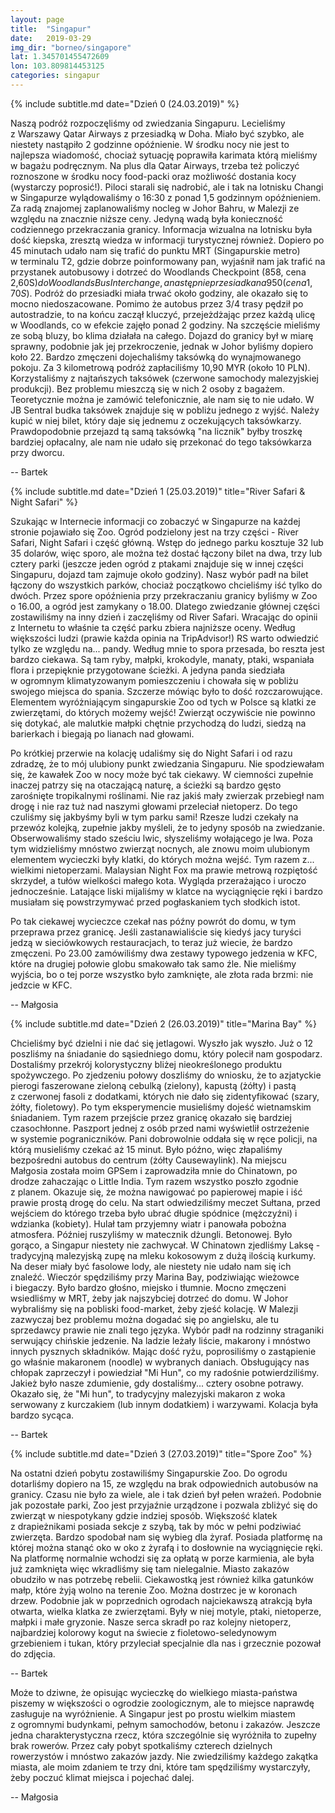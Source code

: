 ```yaml
---
layout: page
title:  "Singapur"
date:   2019-03-29
img_dir: "borneo/singapore"
lat: 1.345701455472609
lon: 103.809814453125
categories: singapur
---
```


{% include subtitle.md date="Dzień 0 (24.03.2019)" %}

Naszą podróż rozpoczęliśmy od zwiedzania Singapuru.
Lecieliśmy z&nbsp;Warszawy Qatar Airways z&nbsp;przesiadką w&nbsp;Doha.
Miało być szybko, ale niestety nastąpiło 2 godzinne opóźnienie.
W środku nocy nie jest to najlepsza wiadomość, chociaż sytuację poprawiła karimata
którą mieliśmy w&nbsp;bagażu podręcznym.
Na plus dla Qatar Airways, trzeba też policzyć roznoszone w&nbsp;środku nocy food-packi
oraz możliwość dostania kocy (wystarczy poprosić!).
Piloci starali się nadrobić, ale i&nbsp;tak na lotnisku Changi w&nbsp;Singapurze wylądowaliśmy
o 16:30 z&nbsp;ponad 1,5 godzinnym opóźnieniem.
Za radą znajomej zaplanowaliśmy nocleg w&nbsp;Johor Bahru, w&nbsp;Malezji ze względu na znacznie niższe ceny.
Jedyną wadą była konieczność codziennego przekraczania granicy.
Informacja wizualna na lotnisku była dość kiepska, zresztą wiedza w&nbsp;informacji
turystycznej również. Dopiero po 45 minutach udało nam się trafić do punktu
MRT (Singapurskie metro) w&nbsp;terminalu T2, gdzie dobrze poinformowany pan, wyjaśnił nam jak trafić na przystanek
autobusowy i&nbsp;dotrzeć do Woodlands Checkpoint (858, cena 2,60S$) do Woodlands Bus Interchange, a
następnie przesiadka na 950 (cena 1,70S$). Podróż do przesiadki miała trwać około godziny, ale okazało
się to mocno niedoszacowane. Pomimo że autobus przez 3/4 trasy pędził po autostradzie,
to na końcu zaczął kluczyć, przejeżdżając przez każdą ulicę w&nbsp;Woodlands, co w&nbsp;efekcie zajęło ponad 2 godziny.
Na szczęście mieliśmy ze sobą bluzy, bo klima działała na całego.
Dojazd do granicy był w&nbsp;miarę sprawny, podobnie jak jej przekroczenie, jednak w&nbsp;Johor byliśmy dopiero koło 22.
Bardzo zmęczeni dojechaliśmy taksówką do wynajmowanego pokoju.
Za 3 kilometrową podróż zapłaciliśmy 10,90 MYR (około 10 PLN).
Korzystaliśmy z&nbsp;najtańszych taksówek (czerwone samochody malezyjskiej produkcji).
Bez problemu mieszczą się w&nbsp;nich 2 osoby z&nbsp;bagażem. Teoretycznie można je zamówić telefonicznie,
ale nam się to nie udało. W JB Sentral budka taksówek znajduje się w&nbsp;pobliżu jednego z&nbsp;wyjść.
Należy kupić w&nbsp;niej bilet, który daje się jednemu z&nbsp;oczekujących taksówkarzy.
Prawdopodobnie przejazd tą samą taksówką "na licznik" byłby troszkę bardziej opłacalny, ale nam nie udało się
przekonać do tego taksówkarza przy dworcu.

-- Bartek


{% include subtitle.md date="Dzień 1 (25.03.2019)" title="River Safari & Night Safari" %}

Szukając w&nbsp;Internecie informacji co zobaczyć w&nbsp;Singapurze na każdej stronie pojawiało się Zoo.
Ogród podzielony jest na trzy części - River Safari, Night Safari i&nbsp;część główną. Wstęp do jednego parku kosztuje 32 lub 35 dolarów, więc sporo, ale można też dostać łączony bilet na dwa, trzy lub cztery parki (jeszcze jeden ogród z&nbsp;ptakami znajduje się w&nbsp;innej części Singapuru, dojazd tam zajmuje około godziny). Nasz wybór padł na bilet łączony do wszystkich parków, chociaż początkowo chcieliśmy iść tylko do dwóch. Przez spore opóźnienia przy przekraczaniu granicy byliśmy w&nbsp;Zoo o&nbsp;16.00, a&nbsp;ogród jest zamykany o&nbsp;18.00. Dlatego zwiedzanie głównej części zostawiliśmy na inny dzień i&nbsp;zaczęliśmy od River Safari. Wracając do opinii z&nbsp;Internetu to właśnie ta część parku zbiera najniższe oceny. Według większości ludzi (prawie każda opinia na TripAdvisor!) RS warto odwiedzić tylko ze względu na... pandy. Według mnie to spora przesada, bo reszta jest bardzo ciekawa. Są tam ryby, małpki, krokodyle, manaty, ptaki, wspaniała flora i&nbsp;przepięknie przygotowane ścieżki. A jedyna panda siedziała w&nbsp;ogromnym klimatyzowanym pomieszczeniu i&nbsp;chowała się w&nbsp;pobliżu swojego miejsca do spania. Szczerze mówiąc było to dość rozczarowujące. Elementem wyróżniającym singapurskie Zoo od tych w&nbsp;Polsce są klatki ze zwierzętami, do których możemy wejść! Zwierząt oczywiście nie powinno się dotykać, ale malutkie małpki chętnie przychodzą do ludzi, siedzą na barierkach i&nbsp;biegają po lianach nad głowami.

Po krótkiej przerwie na kolację udaliśmy się do Night Safari i&nbsp;od razu zdradzę, że to mój ulubiony punkt zwiedzania Singapuru. Nie spodziewałam się, że kawałek Zoo w&nbsp;nocy może być tak ciekawy. W ciemności zupełnie inaczej patrzy się na otaczającą naturę, a&nbsp;ścieżki są bardzo gęsto zarośnięte tropikalnymi roślinami. Nie raz jakiś mały zwierzak przebiegł nam drogę i&nbsp;nie raz tuż nad naszymi głowami przeleciał nietoperz. Do tego czuliśmy się jakbyśmy byli w&nbsp;tym parku sami! Rzesze ludzi czekały na przewóz kolejką, zupełnie jakby myśleli, że to jedyny sposób na zwiedzanie. Obserwowaliśmy stado sześciu lwic, słyszeliśmy wołającego je lwa. Poza tym widzieliśmy mnóstwo zwierząt nocnych, ale znowu moim ulubionym elementem wycieczki były klatki, do których można wejść. Tym razem z... wielkimi nietoperzami. Malaysian Night Fox ma prawie metrową rozpiętość skrzydeł, a&nbsp;tułów wielkości małego kota. Wygląda przerażająco i&nbsp;uroczo jednocześnie. Latające liski mijaliśmy w&nbsp;klatce na wyciągnięcie ręki i&nbsp;bardzo musiałam się powstrzymywać przed pogłaskaniem tych słodkich istot.

Po tak ciekawej wycieczce czekał nas późny powrót do domu, w&nbsp;tym przeprawa przez granicę. Jeśli zastanawialiście się kiedyś jacy turyści jedzą w&nbsp;sieciówkowych restauracjach, to teraz już wiecie, że bardzo zmęczeni. Po 23.00 zamówiliśmy dwa zestawy typowego jedzenia w&nbsp;KFC, które na drugiej połowie globu smakowało tak samo źle. Nie mieliśmy wyjścia, bo o&nbsp;tej porze wszystko było zamknięte, ale złota rada brzmi: nie jedzcie w&nbsp;KFC.
 
-- Małgosia


{% include subtitle.md date="Dzień 2 (26.03.2019)" title="Marina Bay" %}

Chcieliśmy być dzielni i&nbsp;nie dać się jetlagowi. Wyszło jak wyszło.
Już o&nbsp;12 poszliśmy na śniadanie do sąsiedniego domu, który polecił nam gospodarz.
Dostaliśmy przekrój kolorystyczny bliżej nieokreślonego produktu spożywczego.
Po zjedzeniu połowy doszliśmy do wniosku, że to azjatyckie pierogi faszerowane zieloną cebulką (zielony), kapustą (żółty) i&nbsp;pastą z&nbsp;czerwonej fasoli z&nbsp;dodatkami, których nie dało się zidentyfikować (szary, żółty, fioletowy).
Po tym eksperymencie musieliśmy dojeść wietnamskim śniadaniem.
Tym razem przejście przez granicę okazało się bardziej czasochłonne.
Paszport jednej z&nbsp;osób przed nami wyświetlił ostrzeżenie w&nbsp;systemie pograniczników.
Pani dobrowolnie oddała się w&nbsp;ręce policji, na którą musieliśmy czekać aż 15 minut.
Było późno, więc złapaliśmy bezpośredni autobus do centrum (żółty Causewaylink).
Na miejscu Małgosia została moim GPSem i&nbsp;zaprowadziła mnie do Chinatown, po drodze
zahaczając o&nbsp;Little India. Tym razem wszystko poszło zgodnie z&nbsp;planem. Okazuje się, że można nawigować
po papierowej mapie i&nbsp;iść prawie prostą drogę do celu.
Na start odwiedziliśmy meczet Sułtana, przed wejściem do którego trzeba było ubrać długie spódnice (mężczyźni) i
wdzianka (kobiety). Hulał tam przyjemny wiatr i&nbsp;panowała pobożna atmosfera.
Później ruszyliśmy w&nbsp;matecznik dżungli. Betonowej.
Było gorąco, a&nbsp;Singapur niestety nie zachwycał.
W Chinatown zjedliśmy Laksę - tradycyjną malezyjską zupę na mleku kokosowym z&nbsp;dużą ilością kurkumy.
Na deser miały być fasolowe lody, ale niestety nie udało nam się ich znaleźć.
Wieczór spędziliśmy przy Marina Bay, podziwiając wieżowce i&nbsp;biegaczy.
Było bardzo głośno, miejsko i&nbsp;tłumnie.
Mocno zmęczeni wsiedliśmy w&nbsp;MRT, żeby jak najszybciej dotrzeć do domu.
W Johor wybraliśmy się na pobliski food-market, żeby zjeść kolację.
W Malezji zazwyczaj bez problemu można dogadać się po angielsku, ale tu sprzedawcy prawie nie znali tego języka.
Wybór padł na rodzinny straganiki serwujący chińskie jedzenie.
Na ladzie leżały liście, makarony i&nbsp;mnóstwo innych pysznych składników.
Mając dość ryżu, poprosiliśmy o&nbsp;zastąpienie go właśnie makaronem (noodle) w&nbsp;wybranych daniach.
Obsługujący nas chłopak zaprzeczył i&nbsp;powiedział "Mi Hun", co my radośnie potwierdziliśmy.
Jakież było nasze zdumienie, gdy dostaliśmy... cztery osobne potrawy.
Okazało się, że "Mi hun", to tradycyjny malezyjski makaron z&nbsp;woka serwowany z&nbsp;kurczakiem (lub innym dodatkiem) i&nbsp;warzywami.
Kolacja była bardzo sycąca.

-- Bartek


{% include subtitle.md date="Dzień 3 (27.03.2019)" title="Spore Zoo" %}

Na ostatni dzień pobytu zostawiliśmy Singapurskie Zoo.
Do ogrodu dotarliśmy dopiero na 15, ze względu na brak odpowiednich autobusów na granicy.
Czasu nie było za wiele, ale i&nbsp;tak dzień był pełen wrażeń.
Podobnie jak pozostałe parki, Zoo jest przyjaźnie urządzone i&nbsp;pozwala zbliżyć się do zwierząt w&nbsp;niespotykany gdzie
indziej sposób.
Większość klatek z&nbsp;drapieżnikami posiada sekcje z&nbsp;szybą, tak by móc w&nbsp;pełni podziwiać zwierzęta.
Bardzo spodobał nam się wybieg dla żyraf. Posiada platformę na której można stanąć oko w&nbsp;oko z&nbsp;żyrafą i&nbsp;to dosłownie na
wyciągnięcie ręki. Na platformę normalnie wchodzi się za opłatą w&nbsp;porze karmienia, ale była już zamknięta więc
wkradliśmy się tam nielegalnie. Miasto zakazów obudziło w&nbsp;nas potrzebę rebelii.
Ciekawostką jest również kilka gatunków małp, które żyją wolno na terenie Zoo.
Można dostrzec je w&nbsp;koronach drzew.
Podobnie jak w&nbsp;poprzednich ogrodach najciekawszą atrakcją była otwarta, wielka klatka ze zwierzętami. Były w&nbsp;niej motyle, ptaki, nietoperze, małpki i&nbsp;małe gryzonie. Nasze serca skradł po raz kolejny nietoperz, najbardziej kolorowy kogut na świecie z&nbsp;fioletowo-seledynowym grzebieniem i&nbsp;tukan, który przyleciał specjalnie dla nas i&nbsp;grzecznie pozował do zdjęcia.

-- Bartek



Może to dziwne, że opisując wycieczkę do wielkiego miasta-państwa piszemy w&nbsp;większości o&nbsp;ogrodzie zoologicznym, ale to miejsce naprawdę zasługuje na wyróżnienie. A Singapur jest po prostu wielkim miastem z&nbsp;ogromnymi budynkami, pełnym samochodów, betonu i&nbsp;zakazów. Jeszcze jedna charakterystyczna rzecz, która szczególnie się wyróżniła to zupełny brak rowerów. Przez cały pobyt spotkaliśmy czterech dzielnych rowerzystów i&nbsp;mnóstwo zakazów jazdy. Nie zwiedziliśmy każdego zakątka miasta, ale moim zdaniem te trzy dni, które tam spędziliśmy wystarczyły, żeby poczuć klimat miejsca i&nbsp;pojechać dalej.

-- Małgosia





